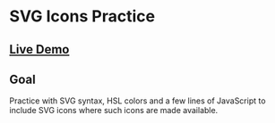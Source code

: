 # SVG Icons Practice

## [Live Demo](https://codepen.io/borntofrappe/full/ydgxGO)

## Goal

Practice with SVG syntax, HSL colors and a few lines of JavaScript to include SVG icons where such icons are made available.